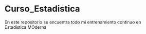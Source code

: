 # Curso_Estadistica
En este repositorio se encuentra todo mi entrenamiento continuo en Estadistica MOderna
